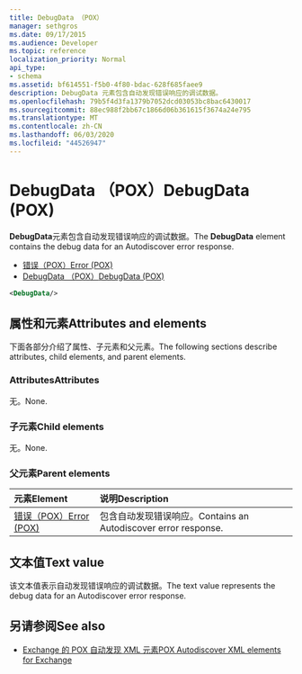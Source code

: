 ```yaml
---
title: DebugData （POX）
manager: sethgros
ms.date: 09/17/2015
ms.audience: Developer
ms.topic: reference
localization_priority: Normal
api_type:
- schema
ms.assetid: bf614551-f5b0-4f80-bdac-628f685faee9
description: DebugData 元素包含自动发现错误响应的调试数据。
ms.openlocfilehash: 79b5f4d3fa1379b7052dcd03053bc8bac6430017
ms.sourcegitcommit: 88ec988f2bb67c1866d06b361615f3674a24e795
ms.translationtype: MT
ms.contentlocale: zh-CN
ms.lasthandoff: 06/03/2020
ms.locfileid: "44526947"
---
```

# <a name="debugdata-pox"></a><span data-ttu-id="6b864-103">DebugData （POX）</span><span class="sxs-lookup"><span data-stu-id="6b864-103">DebugData (POX)</span></span>

<span data-ttu-id="6b864-104">**DebugData**元素包含自动发现错误响应的调试数据。</span><span class="sxs-lookup"><span data-stu-id="6b864-104">The **DebugData** element contains the debug data for an Autodiscover error response.</span></span> 
  
- [<span data-ttu-id="6b864-105">错误（POX）</span><span class="sxs-lookup"><span data-stu-id="6b864-105">Error (POX)</span></span>](error-pox.md) 
- [<span data-ttu-id="6b864-106">DebugData （POX）</span><span class="sxs-lookup"><span data-stu-id="6b864-106">DebugData (POX)</span></span>](debugdata-pox.md)
  
```xml
<DebugData/>
```

## <a name="attributes-and-elements"></a><span data-ttu-id="6b864-107">属性和元素</span><span class="sxs-lookup"><span data-stu-id="6b864-107">Attributes and elements</span></span>

<span data-ttu-id="6b864-108">下面各部分介绍了属性、子元素和父元素。</span><span class="sxs-lookup"><span data-stu-id="6b864-108">The following sections describe attributes, child elements, and parent elements.</span></span>
  
### <a name="attributes"></a><span data-ttu-id="6b864-109">Attributes</span><span class="sxs-lookup"><span data-stu-id="6b864-109">Attributes</span></span>

<span data-ttu-id="6b864-110">无。</span><span class="sxs-lookup"><span data-stu-id="6b864-110">None.</span></span>
  
### <a name="child-elements"></a><span data-ttu-id="6b864-111">子元素</span><span class="sxs-lookup"><span data-stu-id="6b864-111">Child elements</span></span>

<span data-ttu-id="6b864-112">无。</span><span class="sxs-lookup"><span data-stu-id="6b864-112">None.</span></span>
  
### <a name="parent-elements"></a><span data-ttu-id="6b864-113">父元素</span><span class="sxs-lookup"><span data-stu-id="6b864-113">Parent elements</span></span>

|<span data-ttu-id="6b864-114">**元素**</span><span class="sxs-lookup"><span data-stu-id="6b864-114">**Element**</span></span>|<span data-ttu-id="6b864-115">**说明**</span><span class="sxs-lookup"><span data-stu-id="6b864-115">**Description**</span></span>|
|:-----|:-----|
|[<span data-ttu-id="6b864-116">错误（POX）</span><span class="sxs-lookup"><span data-stu-id="6b864-116">Error (POX)</span></span>](error-pox.md) <br/> |<span data-ttu-id="6b864-117">包含自动发现错误响应。</span><span class="sxs-lookup"><span data-stu-id="6b864-117">Contains an Autodiscover error response.</span></span>  <br/> |
   
## <a name="text-value"></a><span data-ttu-id="6b864-118">文本值</span><span class="sxs-lookup"><span data-stu-id="6b864-118">Text value</span></span>

<span data-ttu-id="6b864-119">该文本值表示自动发现错误响应的调试数据。</span><span class="sxs-lookup"><span data-stu-id="6b864-119">The text value represents the debug data for an Autodiscover error response.</span></span>
  
## <a name="see-also"></a><span data-ttu-id="6b864-120">另请参阅</span><span class="sxs-lookup"><span data-stu-id="6b864-120">See also</span></span>

- [<span data-ttu-id="6b864-121">Exchange 的 POX 自动发现 XML 元素</span><span class="sxs-lookup"><span data-stu-id="6b864-121">POX Autodiscover XML elements for Exchange</span></span>](pox-autodiscover-xml-elements-for-exchange.md)

